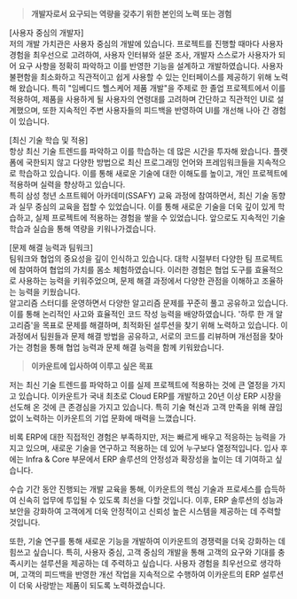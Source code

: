> **개발자로서 요구되는 역량을 갖추기 위한 본인의 노력 또는 경험**

[사용자 중심의 개발자]  
저의 개발 가치관은 사용자 중심의 개발에 있습니다. 프로젝트를 진행할 때마다 사용자 경험을 최우선으로 고려하여, 사용자 인터뷰와 설문 조사, 개발자 스스로가 사용자가 되어 요구 사항을 정확히 파악하고 이를 반영한 기능을 설계하고 개발하였습니다. 사용자 불편함을 최소화하고 직관적이고 쉽게 사용할 수 있는 인터페이스를 제공하기 위해 노력해 왔습니다. 특히 "임베디드 헬스케어 제품 개발"을 주제로 한 졸업 프로젝트에서 이를 적용하여, 제품을 사용하게 될 사용자의 연령대를 고려하며 간단하고 직관적인 UI로 설계했으며, 또한 지속적인 주변 사용자들의 피드백을 반영하여 UI를 개선해 나아 간 경험이 있습니다.  

[최신 기술 학습 및 적용]  
항상 최신 기술 트렌드를 파악하고 이를 학습하는 데 많은 시간을 투자해 왔습니다. 플랫폼에 국한되지 않고 다양한 방법으로 최신 프로그래밍 언어와 프레임워크들을 지속적으로 학습하고 있습니다. 이를 통해 새로운 기술에 대한 이해도를 높이고, 개인 프로젝트에 적용하며 실력을 향상하고 있습니다.  
특히 삼성 청년 소프트웨어 아카데미(SSAFY) 교육 과정에 참여하면서, 최신 기술 동향과 실무 중심의 교육을 접할 수 있었습니다. 이를 통해 새로운 기술을 더욱 깊이 있게 학습하고, 실제 프로젝트에 적용하는 경험을 쌓을 수 있었습니다. 앞으로도 지속적인 기술 학습과 실습을 통해 역량을 키워나가겠습니다.  

[문제 해결 능력과 팀워크]  
팀워크와 협업의 중요성을 깊이 인식하고 있습니다. 대학 시절부터 다양한 팀 프로젝트에 참여하여 협업의 가치를 몸소 체험하였습니다. 이러한 경험은 협업 도구를 효율적으로 사용하는 능력을 키워주었으며, 문제 해결 과정에서 다양한 관점을 이해하고 조율하는 능력을 키웠습니다.  
알고리즘 스터디를 운영하면서 다양한 알고리즘 문제를 꾸준히 풀고 공유하고 있습니다. 이를 통해 논리적인 사고와 효율적인 코드 작성 능력을 배양하였습니다. '하루 한 개 알고리즘'을 목표로 문제를 해결하며, 최적화된 설루션을 찾기 위해 노력하고 있습니다. 이 과정에서 팀원들과 문제 해결 방법을 공유하고, 서로의 코드를 리뷰하며 개선점을 찾아가는 경험을 통해 협업 능력과 문제 해결 능력을 함께 키워왔습니다.  

  

  

> **이카운트에 입사하여 이루고 싶은 목표**

저는 최신 기술 트렌드를 파악하고 이를 실제 프로젝트에 적용하는 것에 큰 열정을 가지고 있습니다. 이카운트가 국내 최초로 Cloud ERP를 개발하고 20년 이상 ERP 시장을 선도해 온 것에 큰 존경심을 가지고 있습니다. 특히 기술 혁신과 고객 만족을 위해 끊임없이 노력하는 이카운트의 기업 문화에 매력을 느꼈습니다.

비록 ERP에 대한 직접적인 경험은 부족하지만, 저는 빠르게 배우고 적응하는 능력을 가지고 있으며, 새로운 기술을 연구하고 적용하는 데 있어 누구보다 열정적입니다. 입사 후에는 Infra & Core 부문에서 ERP 솔루션의 안정성과 확장성을 높이는 데 기여하고 싶습니다.

수습 기간 동안 진행되는 개발 교육을 통해, 이카운트의 핵심 기술과 프로세스를 습득하여 신속히 업무에 투입될 수 있도록 최선을 다할 것입니다. 이후, ERP 솔루션의 성능과 보안을 강화하여 고객에게 더욱 안정적이고 신뢰성 높은 시스템을 제공하는 데 주력할 것입니다.

또한, 기술 연구를 통해 새로운 기능을 개발하여 이카운트의 경쟁력을 더욱 강화하는 데 힘쓰고 싶습니다. 특히, 사용자 중심, 고객 중심의 개발을 통해 고객의 요구와 기대를 충족시키는 설루션을 제공하는 데 주력하고 싶습니다. 사용자 경험을 최우선으로 생각하며, 고객의 피드백을 반영한 개선 작업을 지속적으로 수행하여 이카운트의 ERP 설루션이 더욱 사랑받는 제품이 되도록 노력하겠습니다.